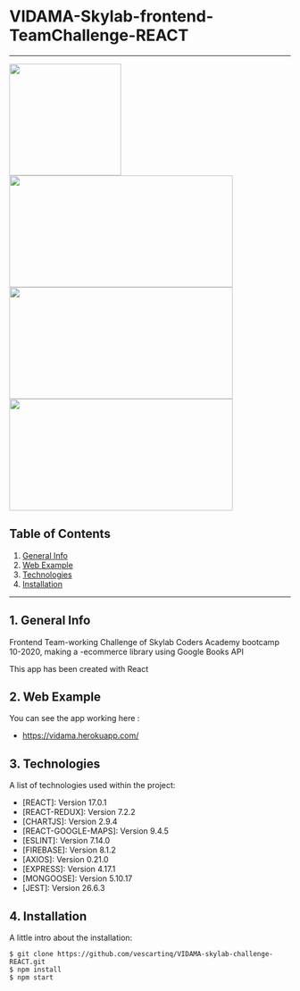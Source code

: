 # VIDAMA-Skylab-frontend-TeamChallenge-REACT

---

<img src="img/vidama1.jpg" width="200" height="200" >
<img src="img/vidama2.jpg" width="400" height="200" >
<img src="img/vidama3.jpg" width="400" height="200" >
<img src="img/vidama4.jpg" width="400" height="200" >

## Table of Contents

1. [General Info](#general-info)
2. [Web Example](#web-example)
3. [Technologies](#technologies)
4. [Installation](#installation)

---

## 1. General Info

Frontend Team-working Challenge of Skylab Coders Academy bootcamp 10-2020,
making a -ecommerce library using Google Books API

This app has been created with React

## 2. Web Example

You can see the app working here :

- https://vidama.herokuapp.com/

## 3. Technologies

A list of technologies used within the project:

- [REACT]: Version 17.0.1
- [REACT-REDUX]: Version 7.2.2
- [CHARTJS]: Version 2.9.4
- [REACT-GOOGLE-MAPS]: Version 9.4.5
- [ESLINT]: Version 7.14.0
- [FIREBASE]: Version 8.1.2
- [AXIOS]: Version 0.21.0
- [EXPRESS]: Version 4.17.1
- [MONGOOSE]: Version 5.10.17
- [JEST]: Version 26.6.3

## 4. Installation

A little intro about the installation:

```
$ git clone https://github.com/vescartinq/VIDAMA-skylab-challenge-REACT.git
$ npm install
$ npm start

```
